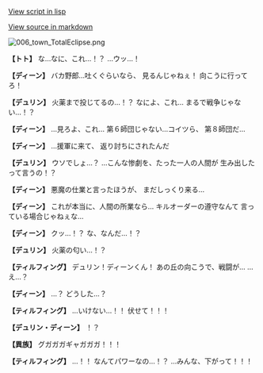 [View script in lisp](../scripts/1650502.txt)

[View source in markdown](1650502.md)

![006_town_TotalEclipse.png](../images/backgrounds/006_town_TotalEclipse.png)

**【トト】**
な…なに、これ…！？
…ウッ…！

**【ディーン】**
バカ野郎…吐くぐらいなら、
見るんじゃねぇ！
向こうに行ってろ！

**【デュリン】**
火薬まで投じてるの…！？
なによ、これ…
まるで戦争じゃない…！？

**【ディーン】**
…見ろよ、これ…
第６師団じゃない…コイツら、
第８師団だ…

**【ディーン】**
…援軍に来て、
返り討ちにされたんだ

**【デュリン】**
ウソでしょ…？
…こんな惨劇を、たった一人の人間が
生み出したって言うの！？

**【ディーン】**
悪魔の仕業と言ったほうが、
まだしっくり来る…

**【ディーン】**
これが本当に、人間の所業なら…
キルオーダーの遵守なんて
言っている場合じゃねぇな…

**【ディーン】**
クッ…！？
な、なんだ…！？

**【デュリン】**
火薬の匂い…！？

**【ティルフィング】**
デュリン！ディーンくん！
あの丘の向こうで、戦闘が…
…え…？

**【ディーン】**
…？
どうした…？

**【ティルフィング】**
…いけない…！！
伏せて！！！

**【デュリン・ディーン】**
！？

**【異族】**
グガガガギャガガガ！！！

**【ティルフィング】**
…！！
なんてパワーなの…！？
…みんな、下がって！！！